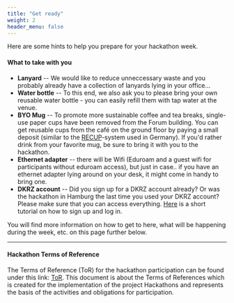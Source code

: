 ```yaml
---
title: "Get ready"
weight: 2
header_menu: false
---
```


Here are some hints to help you prepare for your hackathon week.

#### What to take with you

- **Lanyard** -- We would like to reduce unneccessary waste and you probably already have a collection of lanyards lying in your office...
- **Water bottle** -- To this end, we also ask you to please bring your own reusable water bottle - you can easily refill them with tap water at the venue.
- **BYO Mug** -- To promote more sustainable coffee and tea breaks, single-use paper cups have been removed from the Forum building. You can get reusable cups from the café on the ground floor by paying a small deposit (similar to the [RECUP](https://recup.de/?utm_term=recup&utm_campaign=S-DE-Brand&utm_source=adwords&utm_medium=ppc&hsa_acc=5205217405&hsa_cam=17950924491&hsa_grp=142803783747&hsa_ad=683352766497&hsa_src=s&hsa_tgt=kwd-301403268219&hsa_kw=recup&hsa_mt=e&hsa_net=adwords&hsa_ver=3&gad_source=5&gclid=EAIaIQobChMIof2X5cyDiQMVNHJBAh06HA3EEAAYASAAEgIiXfD_BwE)-system used in Germany). If you'd rather drink from your favorite mug, be sure to bring it with you to the hackathon.
- **Ethernet adapter** -- there will be Wifi (Eduroam and a guest wifi for participants without eduroam access), but just in case.. if you have an ethernet adapter lying around on your desk, it might come in handy to bring one.
- **DKRZ account** -- Did you sign up for a DKRZ account already? Or was the hackathon in Hamburg the last time you used your DKRZ account? Please make sure that you can access everything. [Here](https://pad.gwdg.de/nSKolAzGQY2zLz3oOr0QSQ#Using-the-Levante-Supercomputer) is a short tutorial on how to sign up and log in.

You will find more information on how to get to here, what will be happening during the week, etc. on this page further below.

---

#### Hackathon Terms of Reference

The Terms of Reference (ToR) for the hackathon participation can be found under this link: [ToR](https://owncloud.gwdg.de/index.php/s/ALY0LyjcKGKjQmc).
This document is about the Terms of References  which is  created  for  the  implementation  of  the  project  Hackathons  and  represents  the basis of the activities and obligations for participation.
